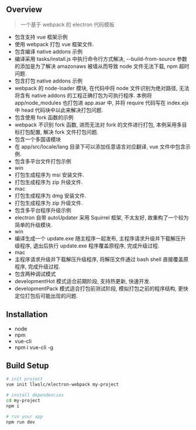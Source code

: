## Overview

> 一个基于 webpack 的 electron 代码模板

* 包含支持 vue 框架示例
 * 使用 webpack 打包 vue 框架文件.
* 包含编译 native addons 示例
 * 编译采用 tasks/install.js 中执行命令行方式解决, --build-from-source 参数的添加是为了解决 amazonaws 被墙从而导致 node 文件无法下载, npm 超时问题.
* 包含打包 native addons 示例
 * webpack 的 node-loader 模块, 在代码中将 node 文件识别为绝对路径, 无法将含有 native addons 的工程正确打包为可执行程序. 本例将 app/node_modules 也打包进 app.asar 中, 并将 require 代码写在 index.ejs 中 head 代码块中以此来解决打包问题.
* 包含使用 fork 函数的示例
 * webpack 不识别 fork 函数, 进而无法对 fork 的文件进行打包, 本例采用多目标打包配置, 解决 fork 文件打包问题.
* 包含一个多国语模块
 * 在 app/src/locale/lang 目录下可以添加任意语言对应翻译, vue 文件中包含示例.
* 包含多平台文件打包示例
 * win
  * 打包生成程序为 msi 安装文件.
  * 打包生成程序为 zip 升级文件.
 * mac
  * 打包生成程序为 dmg 安装文件.
  * 打包生成程序为 zip 升级文件.
* 包含多平台程序升级示例
 * electron 自带 autoUpdater 采用 Squirrel 框架, 不太友好, 故重构了一个较为简单的升级模块.
 * win
  * 编译生成一个 update.exe 随主程序一起发布, 主程序请求升级并下载解压升级程序, 退出后执行 update.exe 程序覆盖原程序, 完成升级过程.
 * mac
  * 主程序请求升级并下载解压升级程序, 将解压文件通过 bash shell 直接覆盖原程序, 完成升级过程.
* 包含两种调试模式
 * developmentHot 模式适合前期阶段, 支持热更新, 快速开发.
 * developmentPack 模式适合打包前测试阶段, 模拟打包之前的程序结构, 更快定位打包后可能出现的问题.

## Installation

 * node
 * npm
 * vue-cli
  * npm i vue-cli -g


## Build Setup

``` bash
# init project
vue init llwslc/electron-webpack my-project

# install dependencies
cd my-project
npm i

# run your app
npm run dev
```
